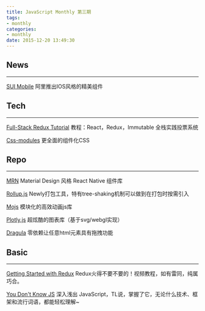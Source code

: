 ```yaml
---
title: JavaScript Monthly 第三期
tags:
- monthly
categories:
- monthly
date: 2015-12-20 13:49:30
---
```

## News
---------

[SUI Mobile](https://github.com/sdc-alibaba/SUI-Mobile)
阿里推出IOS风格的精美组件

<!-- more -->

## Tech
---------

[Full-Stack Redux Tutorial](http://teropa.info/blog/2015/09/10/full-stack-redux-tutorial.html)
教程：React，Redux，Immutable 全栈实践投票系统

[Css-modules](https://github.com/css-modules/css-modules)
更全面的组件化CSS

## Repo
---------

[MRN](https://github.com/binggg/mrn)
Material Design 风格 React Native 组件库

[Rollup.js](https://github.com/rollup/rollup)
Newly打包工具，特有tree-shaking机制可以做到在打包时按需引入

[Mojs](https://github.com/legomushroom/mojs)
模块化的高效动画js库

[Plotly.js](https://github.com/plotly/plotly.js)
超炫酷的图表库（基于svg/webgl实现）

[Dragula](https://github.com/bevacqua/dragula)
零依赖让任意html元素具有拖拽功能

## Basic
---------

[Getting Started with Redux](https://egghead.io/lessons/javascript-redux-the-single-immutable-state-tree)
Redux火得不要不要的！视频教程，如有雷同，纯属巧合。

[You Don't Know JS](https://github.com/getify/You-Dont-Know-JS)
深入浅出 JavaScript，TL说，掌握了它，无论什么技术、框架和流行词语，都能轻松理解~
